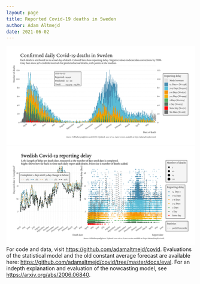 ```yaml
---
layout: page
title: Reported Covid-19 deaths in Sweden
author: Adam Altmejd
date: 2021-06-02
---
```


![Graph of Swedish Covid-19 deaths with reporting delay.](deaths_lag_sweden_2021-06-02.png "Swedish Covid-19 deaths.")
![Graph of Swedish Covid-19 reporting delay in daily deaths.](lag_trend_sweden_2021-06-02.png "Trend in Swedish Covid-19 mortality reporting delay.")
For code and data, visit <https://github.com/adamaltmejd/covid>.
Evaluations of the statistical model and the old constant average forecast are available here: <https://github.com/adamaltmejd/covid/tree/master/docs/eval>.
For an indepth explanation and evaluation of the nowcasting model, see <https://arxiv.org/abs/2006.06840>.
